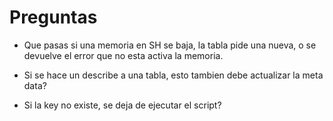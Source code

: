 # Preguntas

- Que pasas si una memoria en SH se baja, la tabla pide una nueva, o se devuelve el error que no esta activa la memoria. 

- Si se hace un describe a una tabla, esto tambien debe actualizar la meta data?

- Si la key no existe, se deja de ejecutar el script?
